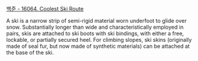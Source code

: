 [백준 - 16064. Coolest Ski Route](https://www.acmicpc.net/problem/16064)

A ski is a narrow strip of semi-rigid material worn underfoot to glide over snow. Substantially longer than wide and characteristically employed in pairs, skis are attached to ski boots with ski bindings, with either a free, lockable, or partially secured heel. For climbing slopes, ski skins (originally made of seal fur, but now made of synthetic materials) can be attached at the base of the ski.
